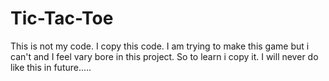 # Tic-Tac-Toe
This is not my code. I copy this code. I am trying to make this game but i can't and I feel vary bore in this project. So to learn i copy it. I will never do like this in future.....

